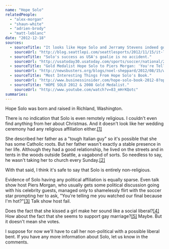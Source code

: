 ```yaml
---
name: "Hope Solo"
relatedPeople:
  - "alex-morgan"
  - "shaun-white"
  - "adrien-brody"
  - "matt-leblanc"
date: "2012-12-18"
sources:
  - sourceTitle: "It looks like Hope Solo and Jerramy Stevens indeed got married."
    sourceUrl: "http://blog.seattlepi.com/seattlesports/2012/11/15/it-looks-like-hope-solo-and-jerramy-stevens-indeed-got-married/"
  - sourceTitle: "Solo's success as USA's goalie is no accident."
    sourceUrl: "http://usatoday30.usatoday.com/sports/soccer/national/2007-07-24-hope-solo_N.htm?csp=34"
  - sourceTitle: "Gold Medalist Hope Solo to Piers Morgan: 'You're Telling Me You Watched Our Final Because I'm Hot?'"
    sourceUrl: "http://newsbusters.org/blogs/noel-sheppard/2012/08/15/womens-gold-medal-soccer-goalie-asks-flirtatious-piers-morgan-you-wat"
  - sourceTitle: "Most Interesting Things From Hope Solo's Book."
    sourceUrl: "http://www.businessinsider.com/hope-solo-book-2012-8?op=1"
  - sourceTitle: "HOPE SOLO 2012 & 2008 Gold Medalist."
    sourceUrl: "http://www.youtube.com/watch?v=83_mHrKQotc"
summaries:
---
```


Hope Solo was born and raised in Richland, Washington.

There is no indication that Solo is even remotely religious. I couldn't even find anything from her about Christmas. And it doesn't look like her wedding ceremony had any religious affiliation either.<a class="source-citation" href="#http%3A%2F%2Fblog.seattlepi.com%2Fseattlesports%2F2012%2F11%2F15%2Fit-looks-like-hope-solo-and-jerramy-stevens-indeed-got-married%2F" title="It looks like Hope Solo and Jerramy Stevens indeed got married.">[1]</a>

She described her father as a "tough Italian guy" so it's possible that she has some Catholic roots. But her father wasn't exactly a stable presence in her life. Although they had a good relationship, he lived on the streets and in tents in the woods outside Seattle, a vagabond of sorts. So needless to say, he wasn't taking her to church every Sunday.<a class="source-citation" href="#http%3A%2F%2Fusatoday30.usatoday.com%2Fsports%2Fsoccer%2Fnational%2F2007-07-24-hope-solo_N.htm%3Fcsp%3D34" title="Solo&apos;s success as USA&apos;s goalie is no accident.">[2]</a>

With that said, I think it's safe to say that Solo is entirely non-religious.

Evidence of Solo having any political affiliation is equally sparse. Even talk show host Piers Morgan, who usually gets some political discussion going with his celebrity guests, managed only to shamelessly flirt with the soccer star prompting her to ask, "You're telling me you watched our final because I'm hot?"<a class="source-citation" href="#http%3A%2F%2Fnewsbusters.org%2Fblogs%2Fnoel-sheppard%2F2012%2F08%2F15%2Fwomens-gold-medal-soccer-goalie-asks-flirtatious-piers-morgan-you-wat" title="Gold Medalist Hope Solo to Piers Morgan: &apos;You&apos;re Telling Me You Watched Our Final Because I&apos;m Hot?&apos;">[3]</a> Talk show host fail.

Does the fact that she kissed a girl make her sound like a social liberal?<a class="source-citation" href="#http%3A%2F%2Fwww.businessinsider.com%2Fhope-solo-book-2012-8%3Fop%3D1" title="Most Interesting Things From Hope Solo&apos;s Book.">[4]</a> How about the fact that she seems to support gay marriage?<a class="source-citation" href="#http%3A%2F%2Fwww.youtube.com%2Fwatch%3Fv%3D83_mHrKQotc" title="HOPE SOLO 2012 &amp; 2008 Gold Medalist.">[5]</a> Maybe. But it doesn't mean she votes.

I suppose for now we'll have to call her non-political with a possible liberal bent. If you have any more information about Solo, let us know in the comments.